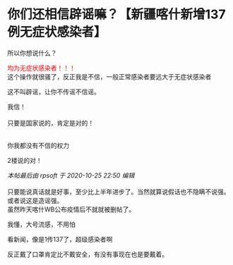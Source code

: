 # 你们还相信辟谣嘛？【新疆喀什新增137例无症状感染者】


所以你想说什么？

<font color="Red">均为无症状感染者！！！</font><br />
这个操作就很骚了，反正我是不信，一般正常感染者要远大于无症状感染者

这不叫辟谣，让你不传谣不信谣。

我信！<br />
<br />
只要是国家说的，肯定是对的！<br />
<br />
<img src="static/image/smiley/default/lol.gif" smilieid="12" border="0" alt="" /><img src="static/image/smiley/default/lol.gif" smilieid="12" border="0" alt="" /><img src="static/image/smiley/default/lol.gif" smilieid="12" border="0" alt="" />

你我都没有不信的权力

2楼说的对！

<i class="pstatus"> 本帖最后由 rpsoft 于 2020-10-25 22:50 编辑 </i><br />
<br />
只要能说真话就是好事，至少比上半年进步了。当然就算说假话也不隐瞒不说强。或者说这是造谣强。<br />
虽然昨天喀什WB公布疫情后不就就被删帖了。

我懂，大号流感，不用怕<img src="static/image/smiley/default/lol.gif" smilieid="12" border="0" alt="" />

看新闻，像是1传137了，超级感染者啊<img src="static/image/smiley/default/sweat.gif" smilieid="10" border="0" alt="" />

反正戴了口罩肯定比不戴安全，有没有事现在也是要戴着。
